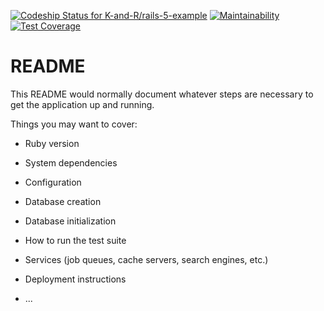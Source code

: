 [![Codeship Status for K-and-R/rails-5-example](https://app.codeship.com/projects/5f1eab20-c8db-0135-1586-5e72f9d08083/status?branch=master)](https://app.codeship.com/projects/261636)
[![Maintainability](https://api.codeclimate.com/v1/badges/2dbf70a91b8988b3fa06/maintainability)](https://codeclimate.com/github/K-and-R/rails-5-example/maintainability)
[![Test Coverage](https://api.codeclimate.com/v1/badges/2dbf70a91b8988b3fa06/test_coverage)](https://codeclimate.com/github/K-and-R/rails-5-example/test_coverage)

# README

This README would normally document whatever steps are necessary to get the
application up and running.

Things you may want to cover:

* Ruby version

* System dependencies

* Configuration

* Database creation

* Database initialization

* How to run the test suite

* Services (job queues, cache servers, search engines, etc.)

* Deployment instructions

* ...
